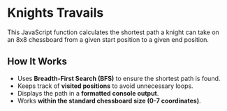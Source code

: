 # Knights Travails

This JavaScript function calculates the shortest path a knight can take on an 8x8 chessboard from a given start position to a given end position.

## How It Works
- Uses **Breadth-First Search (BFS)** to ensure the shortest path is found.
- Keeps track of **visited positions** to avoid unnecessary loops.
- Displays the path in a **formatted console output**.
- Works **within the standard chessboard size (0-7 coordinates)**.

